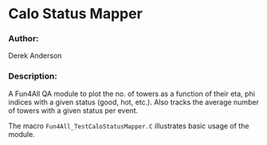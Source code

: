 # Calo Status Mapper

### Author:
Derek Anderson

### Description:
A Fun4All QA module to plot the no. of towers as a function of
their eta, phi indices with a given status (good, hot, etc.).
Also tracks the average number of towers with a given status
per event.

The macro `Fun4All_TestCaloStatusMapper.C` illustrates basic
usage of the module.
